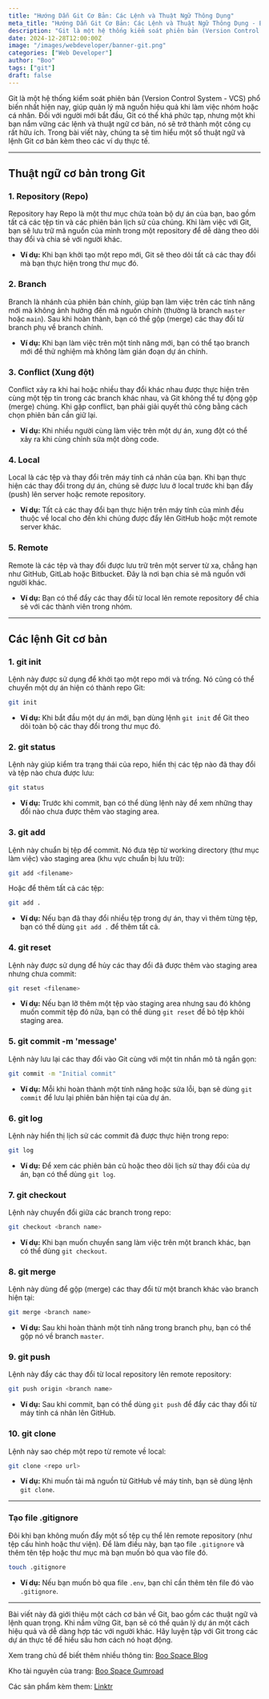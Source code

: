 ```yaml
---
title: "Hướng Dẫn Git Cơ Bản: Các Lệnh và Thuật Ngữ Thông Dụng"
meta_title: "Hướng Dẫn Git Cơ Bản: Các Lệnh và Thuật Ngữ Thông Dụng - Boo Space"
description: "Git là một hệ thống kiểm soát phiên bản (Version Control System - VCS) phổ biến nhất hiện nay, giúp quản lý mã nguồn hiệu quả khi làm việc nhóm hoặc cá nhân. Đối với người mới bắt đầu, Git có thể khá phức tạp, nhưng một khi bạn nắm vững các lệnh và thuật ngữ cơ bản, nó sẽ trở thành một công cụ rất hữu ích. Trong bài viết này, chúng ta sẽ tìm hiểu một số thuật ngữ và lệnh Git cơ bản kèm theo các ví dụ thực tế."
date: 2024-12-28T12:00:00Z
image: "/images/webdeveloper/banner-git.png"
categories: ["Web Developer"]
author: "Boo"
tags: ["git"]
draft: false
---
```


Git là một hệ thống kiểm soát phiên bản (Version Control System - VCS) phổ biến nhất hiện nay, giúp quản lý mã nguồn hiệu quả khi làm việc nhóm hoặc cá nhân. Đối với người mới bắt đầu, Git có thể khá phức tạp, nhưng một khi bạn nắm vững các lệnh và thuật ngữ cơ bản, nó sẽ trở thành một công cụ rất hữu ích. Trong bài viết này, chúng ta sẽ tìm hiểu một số thuật ngữ và lệnh Git cơ bản kèm theo các ví dụ thực tế.

---

## **Thuật ngữ cơ bản trong Git**

### 1. **Repository (Repo)**

Repository hay Repo là một thư mục chứa toàn bộ dự án của bạn, bao gồm tất cả các tệp tin và các phiên bản lịch sử của chúng. Khi làm việc với Git, bạn sẽ lưu trữ mã nguồn của mình trong một repository để dễ dàng theo dõi thay đổi và chia sẻ với người khác.

- **Ví dụ:** Khi bạn khởi tạo một repo mới, Git sẽ theo dõi tất cả các thay đổi mà bạn thực hiện trong thư mục đó.

### 2. **Branch**

Branch là nhánh của phiên bản chính, giúp bạn làm việc trên các tính năng mới mà không ảnh hưởng đến mã nguồn chính (thường là branch `master` hoặc `main`). Sau khi hoàn thành, bạn có thể gộp (merge) các thay đổi từ branch phụ về branch chính.

- **Ví dụ:** Khi bạn làm việc trên một tính năng mới, bạn có thể tạo branch mới để thử nghiệm mà không làm gián đoạn dự án chính.

### 3. **Conflict (Xung đột)**

Conflict xảy ra khi hai hoặc nhiều thay đổi khác nhau được thực hiện trên cùng một tệp tin trong các branch khác nhau, và Git không thể tự động gộp (merge) chúng. Khi gặp conflict, bạn phải giải quyết thủ công bằng cách chọn phiên bản cần giữ lại.

- **Ví dụ:** Khi nhiều người cùng làm việc trên một dự án, xung đột có thể xảy ra khi cùng chỉnh sửa một dòng code.

### 4. **Local**

Local là các tệp và thay đổi trên máy tính cá nhân của bạn. Khi bạn thực hiện các thay đổi trong dự án, chúng sẽ được lưu ở local trước khi bạn đẩy (push) lên server hoặc remote repository.

- **Ví dụ:** Tất cả các thay đổi bạn thực hiện trên máy tính của mình đều thuộc về local cho đến khi chúng được đẩy lên GitHub hoặc một remote server khác.

### 5. **Remote**

Remote là các tệp và thay đổi được lưu trữ trên một server từ xa, chẳng hạn như GitHub, GitLab hoặc Bitbucket. Đây là nơi bạn chia sẻ mã nguồn với người khác.

- **Ví dụ:** Bạn có thể đẩy các thay đổi từ local lên remote repository để chia sẻ với các thành viên trong nhóm.

---

## **Các lệnh Git cơ bản**

### 1. **git init**

Lệnh này được sử dụng để khởi tạo một repo mới và trống. Nó cũng có thể chuyển một dự án hiện có thành repo Git:

```bash
git init
```

- **Ví dụ:** Khi bắt đầu một dự án mới, bạn dùng lệnh `git init` để Git theo dõi toàn bộ các thay đổi trong thư mục đó.

### 2. **git status**

Lệnh này giúp kiểm tra trạng thái của repo, hiển thị các tệp nào đã thay đổi và tệp nào chưa được lưu:

```bash
git status
```

- **Ví dụ:** Trước khi commit, bạn có thể dùng lệnh này để xem những thay đổi nào chưa được thêm vào staging area.

### 3. **git add**

Lệnh này chuẩn bị tệp để commit. Nó đưa tệp từ working directory (thư mục làm việc) vào staging area (khu vực chuẩn bị lưu trữ):

```bash
git add <filename>
```

Hoặc để thêm tất cả các tệp:

```bash
git add .
```

- **Ví dụ:** Nếu bạn đã thay đổi nhiều tệp trong dự án, thay vì thêm từng tệp, bạn có thể dùng `git add .` để thêm tất cả.

### 4. **git reset**

Lệnh này được sử dụng để hủy các thay đổi đã được thêm vào staging area nhưng chưa commit:

```bash
git reset <filename>
```

- **Ví dụ:** Nếu bạn lỡ thêm một tệp vào staging area nhưng sau đó không muốn commit tệp đó nữa, bạn có thể dùng `git reset` để bỏ tệp khỏi staging area.

### 5. **git commit -m 'message'**

Lệnh này lưu lại các thay đổi vào Git cùng với một tin nhắn mô tả ngắn gọn:

```bash
git commit -m "Initial commit"
```

- **Ví dụ:** Mỗi khi hoàn thành một tính năng hoặc sửa lỗi, bạn sẽ dùng `git commit` để lưu lại phiên bản hiện tại của dự án.

### 6. **git log**

Lệnh này hiển thị lịch sử các commit đã được thực hiện trong repo:

```bash
git log
```

- **Ví dụ:** Để xem các phiên bản cũ hoặc theo dõi lịch sử thay đổi của dự án, bạn có thể dùng `git log`.

### 7. **git checkout**

Lệnh này chuyển đổi giữa các branch trong repo:

```bash
git checkout <branch name>
```

- **Ví dụ:** Khi bạn muốn chuyển sang làm việc trên một branch khác, bạn có thể dùng `git checkout`.

### 8. **git merge**

Lệnh này dùng để gộp (merge) các thay đổi từ một branch khác vào branch hiện tại:

```bash
git merge <branch name>
```

- **Ví dụ:** Sau khi hoàn thành một tính năng trong branch phụ, bạn có thể gộp nó về branch `master`.

### 9. **git push**

Lệnh này đẩy các thay đổi từ local repository lên remote repository:

```bash
git push origin <branch name>
```

- **Ví dụ:** Sau khi commit, bạn có thể dùng `git push` để đẩy các thay đổi từ máy tính cá nhân lên GitHub.

### 10. **git clone**

Lệnh này sao chép một repo từ remote về local:

```bash
git clone <repo url>
```

- **Ví dụ:** Khi muốn tải mã nguồn từ GitHub về máy tính, bạn sẽ dùng lệnh `git clone`.

---

### **Tạo file .gitignore**

Đôi khi bạn không muốn đẩy một số tệp cụ thể lên remote repository (như tệp cấu hình hoặc thư viện). Để làm điều này, bạn tạo file `.gitignore` và thêm tên tệp hoặc thư mục mà bạn muốn bỏ qua vào file đó.

```bash
touch .gitignore
```

- **Ví dụ:** Nếu bạn muốn bỏ qua file `.env`, bạn chỉ cần thêm tên file đó vào `.gitignore`.

---

Bài viết này đã giới thiệu một cách cơ bản về Git, bao gồm các thuật ngữ và lệnh quan trọng. Khi nắm vững Git, bạn sẽ có thể quản lý dự án một cách hiệu quả và dễ dàng hợp tác với người khác. Hãy luyện tập với Git trong các dự án thực tế để hiểu sâu hơn cách nó hoạt động.

Xem trang chủ để biết thêm nhiều thông tin: [Boo Space Blog]()

Kho tài nguyên của trang: [Boo Space Gumroad](https://boospace.gumroad.com)

Các sản phẩm kèm them: [Linktr](https://linktr.ee/boospace)
